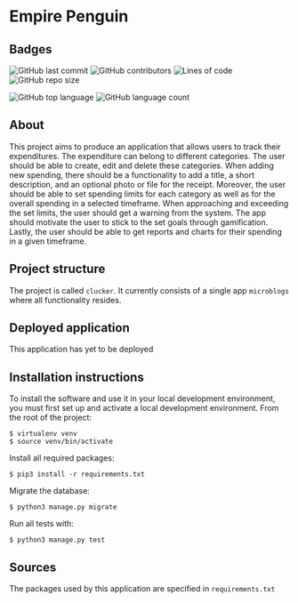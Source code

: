 # Empire Penguin

## Badges
![GitHub last commit](https://img.shields.io/github/last-commit/Bhavik-Gilbert/Empire-Penguin)
![GitHub contributors](https://img.shields.io/github/contributors/Bhavik-Gilbert/Empire-Penguin)
![Lines of code](https://img.shields.io/tokei/lines/github/Bhavik-Gilbert/Empire-Penguin)
![GitHub repo size](https://img.shields.io/github/repo-size/Bhavik-Gilbert/Empire-Penguin)    

![GitHub top language](https://img.shields.io/github/languages/top/Bhavik-Gilbert/Empire-Penguin)
![GitHub language count](https://img.shields.io/github/languages/count/Bhavik-Gilbert/Empire-Penguin)

## About
This project aims to produce an application that allows users to track their expenditures. The expenditure can belong to different categories. The user should be able to create, edit and delete these categories. When adding new spending, there should be a functionality to add a title, a short description, and an optional photo or file for the receipt. Moreover, the user should be able to set spending limits for each category as well as for the overall spending in a selected timeframe. When approaching and exceeding the set limits, the user should get a warning from the system. The app should motivate the user to stick to the set goals through gamification. Lastly, the user should be able to get reports and charts for their spending in a given timeframe.

## Project structure
The project is called `clucker`.  It currently consists of a single app `microblogs` where all functionality resides.

## Deployed application
This application has yet to be deployed

## Installation instructions
To install the software and use it in your local development environment, you must first set up and activate a local development environment.  From the root of the project:

```
$ virtualenv venv
$ source venv/bin/activate
```

Install all required packages:

```
$ pip3 install -r requirements.txt
```

Migrate the database:

```
$ python3 manage.py migrate
```

Run all tests with:
```
$ python3 manage.py test
```

## Sources
The packages used by this application are specified in `requirements.txt`

 

